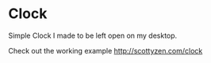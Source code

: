 # Clock
Simple Clock I made to be left open on my desktop.

Check out the working example
http://scottyzen.com/clock
